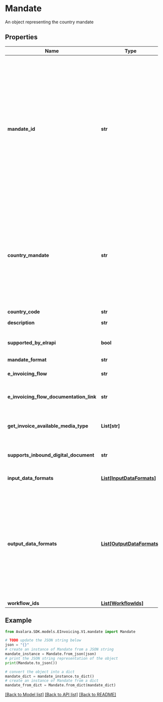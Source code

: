 # Mandate

An object representing the country mandate

## Properties

Name | Type | Description | Notes
------------ | ------------- | ------------- | -------------
**mandate_id** | **str** | The &#x60;mandateId&#x60; is comprised of the country code, mandate type, and the network or regulation type (for example, AU-B2G-PEPPOL). Keep in mind the following when specifying a &#x60;mandateId&#x60;. - A country can have multiple mandate types (B2C, B2B, B2G). - A entity/company can opt in for multiple mandates. - A &#x60;mandateId&#x60; is the combination of country + mandate type + network/regulation. | [optional] 
**country_mandate** | **str** | **[LEGACY]** This field is retained for backward compatibility. It is recommended to use &#x60;mandateId&#x60; instead. The &#x60;countryMandate&#x60; similar to the &#x60;mandateId&#x60; is comprised of the country code, mandate type, and the network or regulation type (for example, AU-B2G-PEPPOL).  | [optional] 
**country_code** | **str** | Country code | [optional] 
**description** | **str** | Mandate description | [optional] 
**supported_by_elrapi** | **bool** | Indicates whether this mandate supported by the ELR API | [optional] 
**mandate_format** | **str** | Mandate format | [optional] 
**e_invoicing_flow** | **str** | The type of e-invoicing flow for this mandate | [optional] 
**e_invoicing_flow_documentation_link** | **str** | Link to the documentation for this mandate&#39;s e-invoicing flow | [optional] 
**get_invoice_available_media_type** | **List[str]** | List of available media types for downloading invoices for this mandate | [optional] 
**supports_inbound_digital_document** | **str** | Indicates whether this mandate supports inbound digital documents | [optional] 
**input_data_formats** | [**List[InputDataFormats]**](InputDataFormats.md) | Format and version used when inputting the data | [optional] 
**output_data_formats** | [**List[OutputDataFormats]**](OutputDataFormats.md) | Lists the supported output document formats for the country mandate. For countries where specifying an output document format is required (e.g., France), this array will contain the applicable formats. For other countries where output format selection is not necessary, the array will be empty. | [optional] 
**workflow_ids** | [**List[WorkflowIds]**](WorkflowIds.md) | Workflow ID list | [optional] 

## Example

```python
from Avalara.SDK.models.EInvoicing.V1.mandate import Mandate

# TODO update the JSON string below
json = "{}"
# create an instance of Mandate from a JSON string
mandate_instance = Mandate.from_json(json)
# print the JSON string representation of the object
print(Mandate.to_json())

# convert the object into a dict
mandate_dict = mandate_instance.to_dict()
# create an instance of Mandate from a dict
mandate_from_dict = Mandate.from_dict(mandate_dict)
```
[[Back to Model list]](../README.md#documentation-for-models) [[Back to API list]](../README.md#documentation-for-api-endpoints) [[Back to README]](../README.md)


